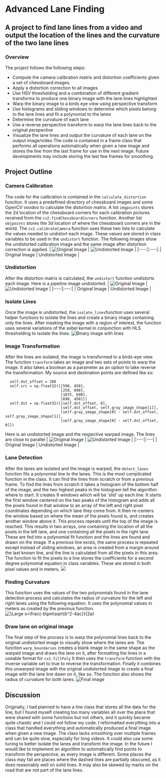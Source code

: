 # Advanced Lane Finding
## A project to find lane lines from a video and output the location of the lines and the curvature of the two lane lines
### Overview
The project follows the following steps:
- Compute the camera calibration matrix and distortion coefficients given a set of chessboard images.
- Apply a distortion correction to all images
- Use HSV thresholding and a combination of different gradient transforms to produce one binary image with the lane lines highlighted
- Warp the binary image to a birds eye view using perspective transform
- Use histograms and sliding windows to determine which pixels belong to the lane lines and fit a polynomial to the lanes
- Determine the curvature of each lane
- Use a reverse perspective transform to warp the lane lines back to the original perspective
- Visualize the lane lines and output the curvature of each lane on the output image/video
The code is contained in a frame class that performs all operations automatically when given a new image and stores the line from the last frame for use in the next image. Future developments may include storing the last few frames for smoothing.
## Project Outline
### Camera Calibration
The code for the calibration is contained in the `calculate_distortion` function. It uses a predefined directory of chessboard images and some OpenCV voodoo to calculate the distortion matrix. A list `imgpoints` stores the 2d location of the chessboard corners for each calibration pictures received from the `cv2.findChessboardCorners` function. Another list `objpoints` stores the 3d location of where the chessboard corners are in the world. The `cv2.calibrateCamera` function uses these two lists to calculate the values needed to undistort each image. These values are stored in class variables to be used in the `undistort` function. The following images show the undistorted calibration image and the same image after distortion correction is applied.
| ![Original Image](camera_cal/calibration1.jpg)  | ![Undistorted Image](output_images/undistort.jpg) |
|:---:|:---:|
| Original Image | Undistorted Image |
### Undistortion
After the distortion matrix is calculated, the `undistort` function undistorts each image. Here is a pipeline image undistorted.
| ![Original Image](test_images/straight_lines1.jpg)  | ![Undistorted Image](output_images/straight_lines1_undist.jpg) |
|:---:|:---:|
| Original Image | Undistorted Image |
### Isolate Lines
Once the image is undistorted, the `isolate_lines`function uses several helper functions to isolate the lines and create a binary image containing only the lines. After masking the image with a region of interest, the function uses several variations of the sobel kernel in conjunction with HLS thresholding to isolate the lines.
![Binary image with lines](output_images/straight_lines1_binary.jpg)
### Image Transformation
After the lines are isolated, the image is transformed to a birds-eye view. The function `transform` takes an image and two sets of points to warp the image. It also takes a boolean as a parameter as an option to take reverse the transformation. My source and destination points are defined like so:
```  
  self.dst_offset = 280
  self.src = np.float32([[590, 450], 
                         [250, 690], 
                         [1075, 690], 
                         [690, 450]])
  self.dst = np.float32([[self.dst_offset, 0], 
                         [self.dst_offset, self.gray_image_shape[1]],
                         [self.gray_image_shape[0] - self.dst_offset, self.gray_image_shape[1]],
                         [self.gray_image_shape[0] - self.dst_offset, 0]])
```
Here is an undistorted image and the respective warped image. The lines are close to parallel 
| ![Original Image](output_images/straight_lines1_src.jpg) | ![Undistorted Image](output_images/straight_lines1_dst.jpg) |
|:---:|:---|
| Original Image | Undistorted Image |
### Lane Detection
After the lanes are isolated and the image is warped, the `detect_lanes` function fits a polynomial line to the lanes. This is the most complicated function in the class. It can find the lines from scratch or from a previous frame. To find the lines from scratch it takes a histogram of the bottom half of the image, and the two highest peaks in the histogram tell the algorithm where to start. It creates 9 windows which will be 'slid' up each line. It starts the first window centered on the two peaks of the histogram and adds all the pixels found in that window to an array of the left and right pixel coordinates depending on which lane they come from. It then re-centers the window based on where the mean of the pixels found is, and creates another window above it. This process repeats until the top of the image is reached. This results in two arrays, one containing the location of all the pixels in the left lane, and one containing all the pixels in the right lane. These are fed into a polynomial fit function and the lines are found and drawn on the image. If a previous line exists, the same process is repeated except instead of sliding windows, an area is created from a margin around the last known line, and the line is calculated from all the pixels in this area. The function to fit the pixels to a line stores the coefficients for a second degree polynomial equation in class variables. These are stored in both pixel values and in meters.
![](output_images/test2_polyfit.jpg)
### Finding Curvature
This function uses the values of the two polynomials found in the lane detection process and calculates the radius of curvature for the left and right lanes using the following equation. It uses the polynomial values in meters as created by the previous function.\
![\Large x=\frac{-b\pm\sqrt{b^2-4ac}}{2a}](https://latex.codecogs.com/svg.latex?\Large&space;R=\frac{(1+(2Ay+B)^2)^\frac{3}{2}}{|2a|})

### Draw lane on original image
The final step of the process is to warp the polynomial lines back to the original undistorted image to visually show where the lanes are. The function `warp_boundaries` creates a blank image in the same shape as the warped image and draws the lane on it, after formatting the lines in a useable format for `cv2.fillPoly` It then uses the `transform` function with the inverse variable set to true to reverse the transformation. Finally it combines this unwarped image with the original undistorted image to create a final image with the lane line dawn on it, like so. The function also shows the radius of curvature for both lanes.
![Final image](output_images/test3.jpg)
## Discussion
Originally, I had planned to have a line class that stores all the data for the line, but I found myself creating too many variables all over the place that were shared with some functions but not others, and it quickly became quite chaotic and I could not follow my code. I reformatted everything into a class that handled everything and automatically produced a final image when given a new image. The class lacks smoothing over multiple frames and can be quite slow, especially for long videos. It could also use some tuning to better isolate the lanes and transform the image. In the future I would like to implement an algorithm to automatically find points to transform the perspective, as every image is different. Some places the class may fail are places where the dashed lines are partially obscured, as it does reasonably well on solid lines. It may also be skewed by marks on the road that are not part of the lane lines.